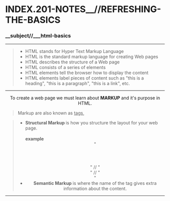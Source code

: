 # INDEX.201-NOTES__//REFRESHING-THE-BASICS

### __subject//___html-basics

<hr>
<blockquote>
<ul>
   <li>HTML stands for Hyper Text Markup Language</li>
   <li>HTML is the standard markup language for creating Web pages</li>
   <li>HTML describes the structure of a Web page</li>
   <li>HTML consists of a series of elements</li>
   <li>HTML elements tell the browser how to display the content</li>
   <li>HTML elements label pieces of content such as "this is a heading", "this is a paragraph", "this is a link", etc.</li>
</ul>
</blockquote>
<hr>


<center> To create a web page we must learn about <b> MARKUP</b> and it's purpose in HTML. </center>

> Markup are also known as <u>tags</u>,

<blockquote>
<ul>
   <li> <b> Structural Markup </b> is how you structure the layout for your web page.  </li>
<br>
<b>example</b>
<center> "<header> </header>"  //  "<main> </main>" //  "<footer> </footer>"  <center>
   <li> <b> Semantic Markup </b> is where the name of the tag gives extra information about the content.</li>
</ul>
</blockquote>

<hr>
